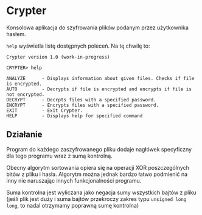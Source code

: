 # Crypter
Konsolowa aplikacja do szyfrowania plików podanym przez użytkownika hasłem.

`help` wyświetla listę dostępnych poleceń. Na tę chwilę to:

```
Crypter version 1.0 (work-in-progress)

CRYPTER> help

ANALYZE      - Displays information about given files. Checks if file is encrypted.
AUTO         - Decrypts if file is encrypted and encrypts if file is not encrypted.
DECRYPT      - Decrpts files with a specified password.
ENCRYPT      - Encrypts files with a specified password.
EXIT         - Exit Crypter.
HELP         - Displays help for specified command
```

## Działanie

Program do każdego zaszyfrowanego pliku dodaje nagłówek specyficzny dla tego programu wraz z sumą kontrolną. 

Obecny algorytm sortowania opiera się na operacji XOR poszczególnych bitów z pliku i hasła. Algorytm można jednak bardzo łatwo podmienić na inny nie naruszając innych funkcjonalności programu. 

Suma kontrolna jest wyliczana jako negacja sumy wszystkich bajtów z pliku (jeśli plik jest duży i suma bajtów przekroczy zakres typu `unsigned long long`, to nadal otrzymamy poprawną sumę kontrolna)
